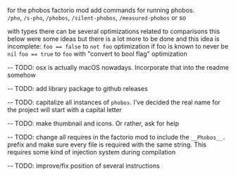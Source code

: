 
for the phobos factorio mod add commands for running phobos.\
`/pho`, `/s-pho`, `/phobos`, `/silent-phobos`, `/measured-phobos` or so

with types there can be several optimizations related to comparisons
this below were some ideas but there is a lot more to be done and this idea is incomplete:
`foo == false` to `not foo` optimization if foo is known to never be `nil`
`foo == true` to `foo` with "convert to bool flag" optimization

-- TODO: osx is actually macOS nowadays. Incorporate that into the readme somehow

-- TODO: add library package to github releases

-- TODO: capitalize all instances of `phobos`. I've decided the real name for the project will start with a capital letter

-- TODO: make thumbnail and icons. Or rather, ask for help

-- TODO: change all requires in the factorio mod to include the `__Phobos__.` prefix and make sure every file is required with the same string. This requires some kind of injection system during compilation

-- TODO: improve/fix position of several instructions
